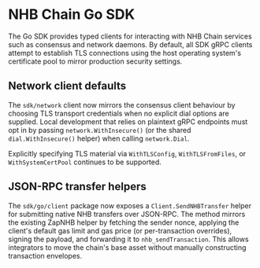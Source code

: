 # NHB Chain Go SDK

The Go SDK provides typed clients for interacting with NHB Chain services such as
consensus and network daemons. By default, all SDK gRPC clients attempt to
establish TLS connections using the host operating system's certificate pool to
mirror production security settings.

## Network client defaults

The `sdk/network` client now mirrors the consensus client behaviour by choosing
TLS transport credentials when no explicit dial options are supplied. Local
development that relies on plaintext gRPC endpoints must opt in by passing
`network.WithInsecure()` (or the shared `dial.WithInsecure()` helper) when
calling `network.Dial`.

Explicitly specifying TLS material via `WithTLSConfig`, `WithTLSFromFiles`, or
`WithSystemCertPool` continues to be supported.

## JSON-RPC transfer helpers

The `sdk/go/client` package now exposes a `Client.SendNHBTransfer` helper for
submitting native NHB transfers over JSON-RPC. The method mirrors the existing
ZapNHB helper by fetching the sender nonce, applying the client's default gas
limit and gas price (or per-transaction overrides), signing the payload, and
forwarding it to `nhb_sendTransaction`. This allows integrators to move the
chain's base asset without manually constructing transaction envelopes.

